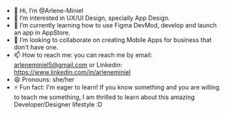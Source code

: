 - 👋 Hi, I’m @Arlene-Miniel
- 👀 I’m interested in UX/UI Design, specially App Design.
- 🌱 I’m currently learning how to use Figma DevMod, develop and launch an app in AppStore.
- 💞️ I’m looking to collaborate on creating Mobile Apps for business that don't have one.
- 📫 How to reach me: you can reach me by email: arleneminiel5@gmail.com or Linkedin: https://www.linkedin.com/in/arleneminiel
- 😄 Pronouns: she/her
- ⚡ Fun fact: I'm eager to learn! If you know something and you are willing to teach me something, I am thrilled to learn about this amazing Developer/Designer lifestyle :D

<!---
Arlene-Miniel/Arlene-Miniel is a ✨ special ✨ repository because its `README.md` (this file) appears on your GitHub profile.
You can click the Preview link to take a look at your changes.
--->
